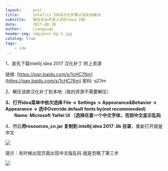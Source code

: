 ```yaml
---
layout:     post
title:      IntelliJ IDEA汉化步骤以及乱码解决
subtitle:   面向专业开发人员的Java IDE
date:       2017-08-30
author:     Liangyuqi
header-img: img/post-bg-3.jpg
catalog: true
tags:
    - ide
---
```


1、首先下载intellij idea 2017 汉化补丁 附上资源

链接: [https://pan.baidu.com/s/1cHC76m](https://pan.baidu.com/s/1cHC76m) 密码: q23m

 2、解压该款汉化补丁到本地（我的资源不需要解压） 

**3、打开idea菜单中依次选择 File -> Settings -> Appearance&Behavior -> Appearance -> 选中Override default fonts by(not recommended)
　　Name: Microsoft YaHei UI （选择任意一个中文字体，否则中文显示乱码**
 

4、然后**将resources_cn.jar 复制到 intellij idea 2017 .lib 目录**，重新打开就是中文 

![](http://p2dx9kmbw.bkt.clouddn.com/7.png)

提示：有时候出现页面出现中文版乱码 就是忽略了第三步

![](http://p2dx9kmbw.bkt.clouddn.com/8.png)